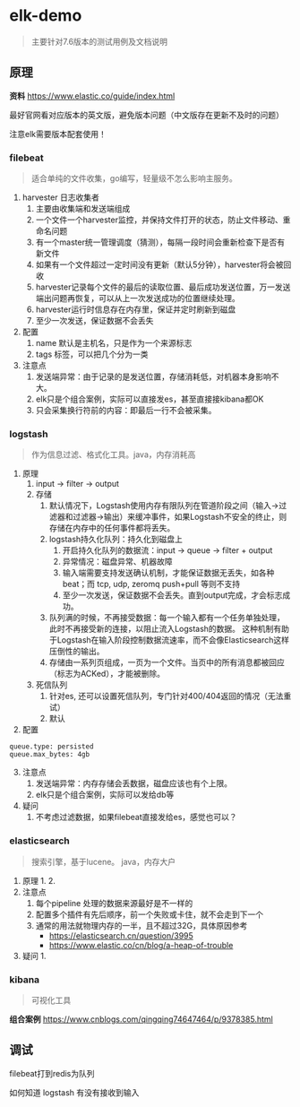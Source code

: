 # elk-demo
> 主要针对7.6版本的测试用例及文档说明

## 原理
**资料**
https://www.elastic.co/guide/index.html

最好官网看对应版本的英文版，避免版本问题（中文版存在更新不及时的问题）

注意elk需要版本配套使用！

### filebeat
> 适合单纯的文件收集，go编写，轻量级不怎么影响主服务。

1. harvester 日志收集者
   1. 主要由收集端和发送端组成
   2. 一个文件一个harvester监控，并保持文件打开的状态，防止文件移动、重命名问题
   3. 有一个master统一管理调度（猜测），每隔一段时间会重新检查下是否有新文件
   4. 如果有一个文件超过一定时间没有更新（默认5分钟），harvester将会被回收
   5. harvester记录每个文件的最后的读取位置、最后成功发送位置，万一发送端出问题再恢复，可以从上一次发送成功的位置继续处理。
   6. harvester运行时信息存在内存里，保证并定时刷新到磁盘
   7. 至少一次发送，保证数据不会丢失
2. 配置
   1. name 默认是主机名，只是作为一个来源标志
   2. tags 标签，可以把几个分为一类
3. 注意点
   1. 发送端异常：由于记录的是发送位置，存储消耗低，对机器本身影响不大。
   2. elk只是个组合案例，实际可以直接发es，甚至直接接kibana都OK
   3. 只会采集换行符前的内容：即最后一行不会被采集。

### logstash
> 作为信息过滤、格式化工具。java，内存消耗高
1. 原理
   1. input → filter → output
   2. 存储
      1. 默认情况下，Logstash使用内存有限队列在管道阶段之间（输入→过滤器和过滤器→输出）来缓冲事件，如果Logstash不安全的终止，则存储在内存中的任何事件都将丢失。
      2. logstash持久化队列：持久化到磁盘上
         1. 开启持久化队列的数据流：input → queue → filter + output
         2. 异常情况：磁盘异常、机器故障
         3. 输入端需要支持发送确认机制，才能保证数据无丢失，如各种beat；而 tcp, udp, zeromq push+pull 等则不支持
         4. 至少一次发送，保证数据不会丢失。直到output完成，才会标志成功。
      3. 队列满的时候，不再接受数据：每一个输入都有一个任务单独处理，此时不再接受新的连接，以阻止流入Logstash的数据。 这种机制有助于Logstash在输入阶段控制数据流速率，而不会像Elasticsearch这样压倒性的输出。
      4. 存储由一系列页组成，一页为一个文件。当页中的所有消息都被回应（标志为ACKed），才能被删除。
   3. 死信队列
      1. 针对es, 还可以设置死信队列，专门针对400/404返回的情况（无法重试）
      2. 默认
2. 配置
```
queue.type: persisted
queue.max_bytes: 4gb
```
3. 注意点
   1. 发送端异常：内存存储会丢数据，磁盘应该也有个上限。
   2. elk只是个组合案例，实际可以发给db等
4. 疑问
   1. 不考虑过滤数据，如果filebeat直接发给es，感觉也可以？

### elasticsearch
> 搜索引擎，基于lucene。
> java，内存大户
1. 原理
   1. 
   2. 
2. 注意点
   1. 每个pipeline 处理的数据来源最好是不一样的
   2. 配置多个插件有先后顺序，前一个失败或卡住，就不会走到下一个
   3. 通常的用法就物理内存的一半，且不超过32G，具体原因参考
      - https://elasticsearch.cn/question/3995
      - https://www.elastic.co/cn/blog/a-heap-of-trouble
3. 疑问
   1. 

### kibana
> 可视化工具


**组合案例**
https://www.cnblogs.com/qingqing74647464/p/9378385.html


## 调试
filebeat打到redis为队列

如何知道 logstash 有没有接收到输入

